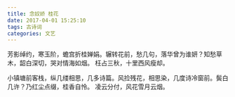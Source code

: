 ```yaml
---
title: 念奴娇 桂花
date: 2017-04-01 15:25:10
tags: 古诗词
categories: 文艺
---
```


芳影绰约，寒玉阶，蟾宫折桂婵娟。辗转花前，愁几句，落华曾为谁妍？知愁草木，韶白深切，哭对情海如烟。
枉占三秋，十里西风瘦却。

小镇塘前客栈，纵几缕相思，几多诗篇。风捡残花，相思染，几度诗冷窗前。鬓白几许？乃红尘点缀，桂香自怜。
凌云分付，风花雪月云烟。
